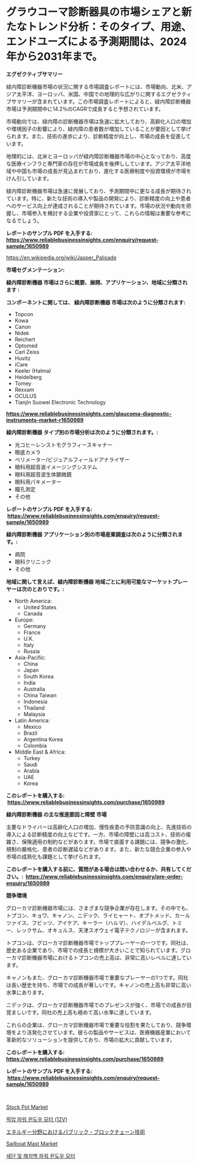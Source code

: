 <p><h1>グラウコーマ診断器具の市場シェアと新たなトレンド分析：そのタイプ、用途、エンドユーズによる予測期間は、2024年から2031年まで。</h1></p><p><strong>エグゼクティブサマリー</strong></p>
<p><p>緑内障診断機器市場の状況に関する市場調査レポートには、市場動向、北米、アジア太平洋、ヨーロッパ、米国、中国での地理的な広がりに関するエグゼクティブサマリーが含まれています。この市場調査レポートによると、緑内障診断機器市場は予測期間中に14.2％のCAGRで成長すると予想されています。</p><p>市場動向では、緑内障の診断機器市場は急速に拡大しており、高齢化人口の増加や環境因子の影響により、緑内障の患者数が増加していることが要因として挙げられます。また、技術の進歩により、診断精度が向上し、市場の成長を促進しています。</p><p>地理的には、北米とヨーロッパが緑内障診断機器市場の中心となっており、高度な医療インフラと専門家の存在が市場成長を後押ししています。アジア太平洋地域や中国も市場の成長が見込まれており、進化する医療制度や投資環境が市場をけん引しています。</p><p>緑内障診断機器市場は急速に発展しており、予測期間中に更なる成長が期待されています。特に、新たな技術の導入や製品の開発により、診断精度の向上や患者へのサービス向上が達成されることが期待されています。市場の状況や動向を把握し、市場参入を検討する企業や投資家にとって、これらの情報は重要な参考になるでしょう。</p></p>
<p><strong>レポートのサンプル PDF を入手する: <a href="https://www.reliablebusinessinsights.com/enquiry/request-sample/1650989">https://www.reliablebusinessinsights.com/enquiry/request-sample/1650989</a></strong></p>
<p><a href="https://en.wikipedia.org/wiki/Jasper_Palisade">https://en.wikipedia.org/wiki/Jasper_Palisade</a></p>
<p><strong>市場セグメンテーション:</strong></p>
<p><strong> 緑内障診断機器 市場はさらに概要、展開、アプリケーション、地域に分類されます :</strong></p>
<p><strong>コンポーネントに関しては、 緑内障診断機器 市場は次のように分類されます: &nbsp;</strong></p>
<p><ul><li>Topcon</li><li>Kowa</li><li>Canon</li><li>Nidek</li><li>Reichert</li><li>Optomed</li><li>Carl Zeiss</li><li>Huvitz</li><li>iCare</li><li>Keeler (Halma)</li><li>Heidelberg</li><li>Tomey</li><li>Rexxam</li><li>OCULUS</li><li>Tianjin Suowei Electronic Technology</li></ul></p>
<p><strong><a href="https://www.reliablebusinessinsights.com/glaucoma-diagnostic-instruments-market-r1650989">https://www.reliablebusinessinsights.com/glaucoma-diagnostic-instruments-market-r1650989</a></strong></p>
<p><strong> 緑内障診断機器 タイプ別の市場分析は次のように分類されます。:</strong></p>
<p><ul><li>光コヒーレンストモグラフィースキャナー</li><li>眼底カメラ</li><li>ペリメーター/ビジュアルフィールドアナライザー</li><li>眼科用超音波イメージングシステム</li><li>眼科用超音波生体顕微鏡</li><li>眼科用パキメーター</li><li>瞳孔測定</li><li>その他</li></ul></p>
<p><strong>レポートのサンプル PDF を入手する: &nbsp;<a href="https://www.reliablebusinessinsights.com/enquiry/request-sample/1650989">https://www.reliablebusinessinsights.com/enquiry/request-sample/1650989</a></strong></p>
<p><strong> 緑内障診断機器 アプリケーション別の市場産業調査は次のように分類されます。:</strong></p>
<p><ul><li>病院</li><li>眼科クリニック</li><li>その他</li></ul></p>
<p><strong>地域に関して言えば、緑内障診断機器 地域ごとに利用可能なマーケットプレーヤーは次のとおりです。:</strong></p>
<p><ul>
    <li>
        North America:
        <ul>
            <li>United States</li>
            <li>Canada</li>
        </ul>
    </li>
    <li>
        Europe:
        <ul>
            <li>Germany</li>
            <li>France</li>
            <li>U.K.</li>
            <li>Italy</li>
            <li>Russia</li>
        </ul>
    </li>
    <li>
        Asia-Pacific:
        <ul>
            <li>China</li>
            <li>Japan</li>
            <li>South Korea</li>
            <li>India</li>
            <li>Australia</li>
            <li>China Taiwan</li>
            <li>Indonesia</li>
            <li>Thailand</li>
            <li>Malaysia</li>
        </ul>
    </li>
    <li>
        Latin America:
        <ul>
            <li>Mexico</li>
            <li>Brazil</li>
            <li>Argentina Korea</li>
            <li>Colombia</li>
        </ul>
    </li>
    <li>
        Middle East & Africa:
        <ul>
            <li>Turkey</li>
            <li>Saudi</li>
            <li>Arabia</li>
            <li>UAE</li>
            <li>Korea</li>
        </ul>
    </li>
    </ul></p>
<p><strong>このレポートを購入する: &nbsp;<a href="https://www.reliablebusinessinsights.com/purchase/1650989">https://www.reliablebusinessinsights.com/purchase/1650989</a></strong></p>
<p><strong>緑内障診断機器 の主な推進要因と障壁 市場</strong></p>
<p><p>主要なドライバーは高齢化人口の増加、慢性疾患の予防意識の向上、先進技術の導入による診断精度の向上などです。一方、市場の障壁には高コスト、技術の複雑さ、保険適用の制約などがあります。市場で直面する課題には、競争の激化、規制の厳格化、患者の診断遅延などがあります。また、新たな競合企業の参入や市場の成熟化も課題として挙げられます。</p></p>
<p><strong>このレポートを購入する前に、質問がある場合は問い合わせるか、共有してください。:&nbsp; <a href="https://www.reliablebusinessinsights.com/enquiry/pre-order-enquiry/1650989">https://www.reliablebusinessinsights.com/enquiry/pre-order-enquiry/1650989</a></strong></p>
<p><strong>競争環境</strong></p>
<p><p>グローカマ診断機器市場には、さまざまな競争企業が存在します。その中でも、トプコン、キョワ、キャノン、ニデック、ライヒャート、オプトメッド、カールツァイス、フビッツ、アイケア、キーラー（ハルマ）、ハイデルベルグ、トミー、レックサム、オキュルス、天津スオウェイ電子テクノロジーが含まれます。</p><p>トプコンは、グローカマ診断機器市場でトッププレーヤーの一つです。同社は、歴史ある企業であり、市場での成長と規模が大きいことで知られています。グローカマ診断機器市場におけるトプコンの売上高は、非常に高いレベルに達しています。</p><p>キャノンもまた、グローカマ診断機器市場で重要なプレーヤーの1つです。同社は長い歴史を持ち、市場での成長が著しいです。キャノンの売上高も非常に高い水準にあります。</p><p>ニデックは、グローカマ診断機器市場でのプレゼンスが強く、市場での成長が目覚ましいです。同社の売上高も極めて高い水準に達しています。</p><p>これらの企業は、グローカマ診断機器市場で重要な役割を果たしており、競争環境をより活発化させています。彼らの製品やサービスは、医療機器産業において革新的なソリューションを提供しており、市場の拡大に貢献しています。</p></p>
<p><strong>このレポートを購入する: &nbsp; <a href="https://www.reliablebusinessinsights.com/purchase/1650989">https://www.reliablebusinessinsights.com/purchase/1650989</a></strong></p>
<p><strong>レポートのサンプル PDF を入手する: &nbsp;<a href="https://www.reliablebusinessinsights.com/enquiry/request-sample/1650989">https://www.reliablebusinessinsights.com/enquiry/request-sample/1650989</a></strong><strong></strong></p>
<p>&nbsp;</p>
<p><p><a href="https://github.com/indrystar/Market-Research-Report-List-3/blob/main/stock-pot-market.md">Stock Pot Market</a></p><p><a href="https://github.com/apple8975768/Market-Research-Report-List-1/blob/main/6033051149142.md">픽업 파워 윈도우 모터 (12V)</a></p><p><a href="https://github.com/dadanedu33/Market-Research-Report-List-2/blob/main/5559311141286.md">エネルギー分野におけるパブリック・ブロックチェーン技術</a></p><p><a href="https://issuu.com/reportprime-2/docs/sailboat-mast-market-size-2030.pptx">Sailboat Mast Market</a></p><p><a href="https://github.com/hzumrdvas204296/Market-Research-Report-List-2/blob/main/4989641149143.md">세단 및 해치백 파워 윈도우 모터</a></p></p>